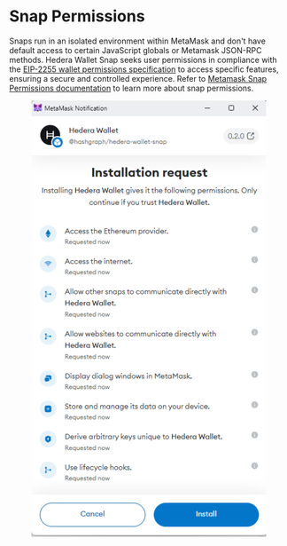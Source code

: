 # Snap Permissions

Snaps run in an isolated environment within MetaMask and don't have default access to certain JavaScript globals or Metamask JSON-RPC methods. Hedera Wallet Snap seeks user permissions in compliance with the [EIP-2255 wallet permissions specification](https://eips.ethereum.org/EIPS/eip-2255) to access specific features, ensuring a secure and controlled experience. Refer to [Metamask Snap Permissions documentation](https://docs.metamask.io/guide/snaps-permissions.html) to learn more about snap permissions.



<figure><img src="../.gitbook/assets/Untitled (2) (1) (1).png" alt=""><figcaption></figcaption></figure>

